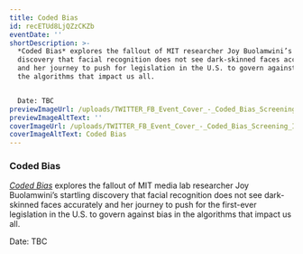 ```yaml
---
title: Coded Bias
id: recETUd8LjQZzCKZb
eventDate: ''
shortDescription: >-
  *Coded Bias* explores the fallout of MIT researcher Joy Buolamwini’s startling
  discovery that facial recognition does not see dark-skinned faces accurately
  and her journey to push for legislation in the U.S. to govern against bias in
  the algorithms that impact us all.


  Date: TBC
previewImageUrl: /uploads/TWITTER_FB_Event_Cover_-_Coded_Bias_Screening_Intr1.png
previewImageAltText: ''
coverImageUrl: /uploads/TWITTER_FB_Event_Cover_-_Coded_Bias_Screening_Intr1-full.png
coverImageAltText: Coded Bias
---
```

### Coded Bias

_[Coded Bias](https://www.codedbias.com/about)_ explores the fallout of MIT media lab researcher Joy Buolamwini’s startling discovery that facial recognition does not see dark-skinned faces accurately and her journey to push for the first-ever legislation in the U.S. to govern against bias in the algorithms that impact us all.

Date: TBC
